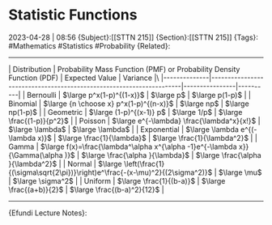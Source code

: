 # Statistic Functions
2023-04-28 | 08:56
{Subject}:[[STTN 215]]
{Section}:[[STTN 215]]
{Tags}: #Mathematics #Statistics #Probability 
{Related}:

--- 

| Distribution | Probability Mass Function (PMF) or Probability Density Function (PDF) | Expected Value | Variance |\\
|--------------|---------------------------------------------------------------------|----------------|----------|
| Bernoulli    | $\large p^x(1-p)^{(1-x)}$                                                 | $\large p$            | $\large p(1-p)$ |
| Binomial     | $\large {n \choose x} p^x(1-p)^{(n-x)}$                                 | $\large np$           | $\large np(1-p)$ |
| Geometric    | $\large (1-p)^{(x-1)} p$                                                  | $\large 1/p$          | $\large \frac{(1-p)}{p^2}$ |
| Poisson      | $\large e^{-\lambda} \frac{\lambda^x}{x!}$                                    | $\large \lambda$      | $\large \lambda$ |
| Exponential  | $\large \lambda e^{(-\lambda x)}$                                          | $\large \frac{1}{\lambda}$    | $\large \frac{1}{\lambda^2}$ |
| Gamma        | $\large f(x)=\frac{\lambda^\alpha x^{\alpha -1}e^{-\lambda x}}{\Gamma(\alpha )}$                | $\large \frac{\alpha }{\lambda}$    | $\large \frac{\alpha }{\lambda^2}$ |
| Normal       | $\large \left(\frac{1}{(\sigma\sqrt{2\pi})}\right)e^\frac{-(x-\mu)^2}{(2\sigma^2)}$           | $\large \mu$          | $\large \sigma^2$ |
| Uniform      | $\large \frac{1}{(b-a)}$                                                           | $\large \frac{(a+b)}{2}$      | $\large \frac{(b-a)^2}{12}$ |

--- 
{Efundi Lecture Notes}: []()